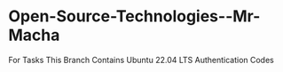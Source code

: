 # Open-Source-Technologies--Mr-Macha
For Tasks
This Branch Contains Ubuntu 22.04 LTS Authentication Codes
